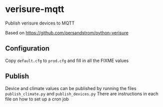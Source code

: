 # verisure-mqtt
Publish verisure devices to MQTT

Based on https://github.com/persandstrom/python-verisure


## Configuration

Copy `default.cfg` to `prod.cfg` and fill in all the FIXME values

## Publish

Device and climate values can be published by running the files `publish_climate.py` and `publish_devices.py`
There are instructions in each file on how to set up a cron job
